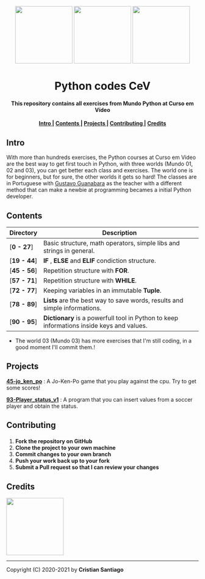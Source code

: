 <p align = 'center' > 
  <img src="https://user-images.githubusercontent.com/75224625/114810660-ef3d1880-9d82-11eb-8729-235e323b8c6d.png" width = 150> 
  <img src="https://user-images.githubusercontent.com/75224625/114810809-3deab280-9d83-11eb-9aa0-a5e42fcb696c.png" width = 150>  
  <img src="https://user-images.githubusercontent.com/75224625/114810886-61156200-9d83-11eb-8ad2-cb44d9b84d23.png " width = 150>
</p>


<h1 align='center'> Python codes CeV</h1>

<h4 align='center'>This repository contains all exercises from Mundo Python at Curso em Vídeo </h4>


<p align= 'center'> 
  <b>
    <a href ='#intro' > Intro </a>|
    <a href ='#contents' > Contents </a>|
    <a href ='#project' > Projects </a>|
    <a href ='#contribute'>Contributing </a>|
    <a href ='#credits' > Credits </a>
  </b>
</p>

<h2>
  <a name="intro">Intro </a> 
</h2>


  With more than hundreds exercises, the Python courses at Curso em Vídeo are the best way to get first touch in Python, with three worlds (Mundo 01, 02 and 03), you can get better each class and exercises. The world one is for beginners, but for sure, the other worlds it gets so hard! The classes are in Portuguese with  [Gustavo Guanabara](https://github.com/gustavoguanabara) as the teacher with a different method that can make a newbie at programming becames a initial Python developer.



<h2>
  <a name="contents">Contents </a> 
</h2>


Directory | Description
----------|-------------------------------------------
[**0 - 27**]| Basic structure, math operators, simple libs and strings in general.
[**19 - 44**]| **IF** , **ELSE** and **ELIF** condiction structure.
[**45 - 56**]| Repetition structure with **FOR**.
[**57 - 71**]| Repetition structure with **WHILE**.
[**72 - 77**]| Keeping variables in an immutable **Tuple**.
[**78 - 89**]| **Lists** are the best way to save words, results and simple informations.
[**90 - 95**]| **Dictionary** is a powerfull tool in Python to keep informations inside keys and values.

* The world 03 (Mundo 03) has more exercises that I'm still coding, in a good moment I'll commit them.!


<h2>
  <a name="project">Projects </a> 
</h2>

[**45-jo_ken_po**](https://github.com/engcristian/Python/blob/main/Python-codes-CeV/45-jo_ken_po.py) : A Jo-Ken-Po game that you play against the cpu. Try to get some scores!

[**93-Player_status_v1**](https://github.com/engcristian/Python/blob/main/Python-codes-CeV/93-Player_status_v1.py) : A program that you can insert values from a soccer player and obtain the status.
<h2>

  <a name="contribute">Contributing </a> 
</h2>


1. **Fork the repository on GitHub**
2. **Clone the project to your own machine**
3. **Commit changes to your own branch**
4. **Push your work back up to your fork**
5. **Submit a Pull request so that I can review your changes**

<h2>
  <a name="credits">Credits </a> 
</h2>
<a href = 'https://www.cursoemvideo.com' align='center'> <img src="https://user-images.githubusercontent.com/75224625/114814326-57dbc380-9d8a-11eb-97d4-0ac6cf30b68f.png" width = 150> </a>

___


Copyright (C) 2020-2021 by **Cristian Santiago** 
